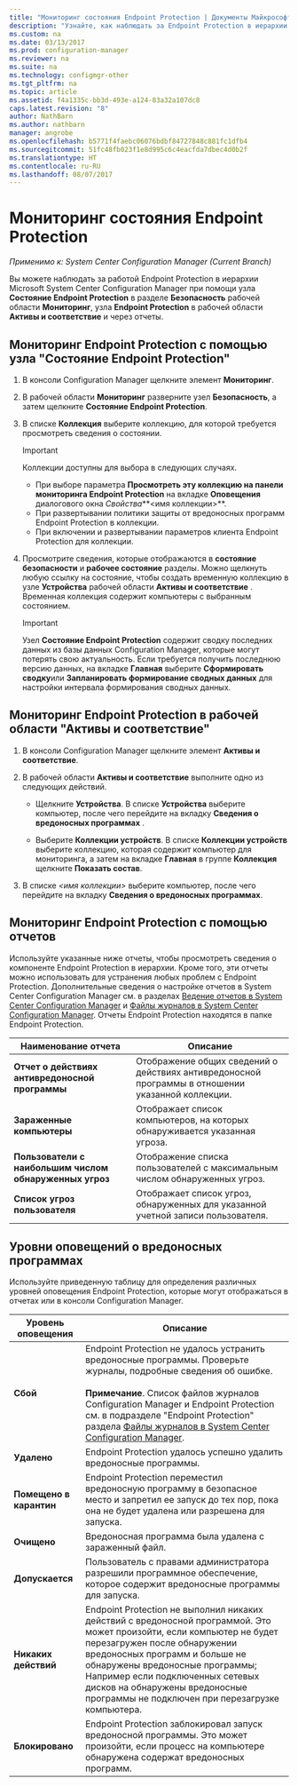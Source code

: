 ```yaml
---
title: "Мониторинг состояния Endpoint Protection | Документы Майкрософт"
description: "Узнайте, как наблюдать за Endpoint Protection в иерархии System Center Configuration Manager."
ms.custom: na
ms.date: 03/13/2017
ms.prod: configuration-manager
ms.reviewer: na
ms.suite: na
ms.technology: configmgr-other
ms.tgt_pltfrm: na
ms.topic: article
ms.assetid: f4a1335c-bb3d-493e-a124-83a32a107dc8
caps.latest.revision: "8"
author: NathBarn
ms.author: nathbarn
manager: angrobe
ms.openlocfilehash: b5771f4faebc06076bdbf84727848c881fc1dfb4
ms.sourcegitcommit: 51fc48fb023f1e8d995c6c4eacfda7dbec4d0b2f
ms.translationtype: HT
ms.contentlocale: ru-RU
ms.lasthandoff: 08/07/2017
---
```

# <a name="how-to-monitor-endpoint-protection-status"></a>Мониторинг состояния Endpoint Protection

*Применимо к: System Center Configuration Manager (Current Branch)*

Вы можете наблюдать за работой Endpoint Protection в иерархии Microsoft System Center Configuration Manager при помощи узла **Состояние Endpoint Protection** в разделе **Безопасность** рабочей области **Мониторинг**, узла **Endpoint Protection** в рабочей области **Активы и соответствие** и через отчеты.  

##  <a name="BKMK_1"></a> Мониторинг Endpoint Protection с помощью узла "Состояние Endpoint Protection"  

1.  В консоли Configuration Manager щелкните элемент **Мониторинг**.  

2.  В рабочей области **Мониторинг** разверните узел **Безопасность**, а затем щелкните **Состояние Endpoint Protection**.  

3.  В списке **Коллекция** выберите коллекцию, для которой требуется просмотреть сведения о состоянии.  

    > [!IMPORTANT]  
    >  Коллекции доступны для выбора в следующих случаях.  
    >   
    >  -   При выборе параметра **Просмотреть эту коллекцию на панели мониторинга Endpoint Protection** на вкладке **Оповещения** диалогового окна *Свойства***<имя коллекции\>**.  
    > -   При развертывании политики защиты от вредоносных программ Endpoint Protection в коллекции.  
    > -   При включении и развертывании параметров клиента Endpoint Protection для коллекции.  

4.  Просмотрите сведения, которые отображаются в **состояние безопасности** и **рабочее состояние** разделы. Можно щелкнуть любую ссылку на состояние, чтобы создать временную коллекцию в узле **Устройства** рабочей области **Активы и соответствие** . Временная коллекция содержит компьютеры с выбранным состоянием.  

    > [!IMPORTANT]  
    >  Узел **Состояние Endpoint Protection** содержит сводку последних данных из базы данных Configuration Manager, которые могут потерять свою актуальность. Если требуется получить последнюю версию данных, на вкладке **Главная** выберите **Сформировать сводку**или **Запланировать формирование сводных данных** для настройки интервала формирования сводных данных.  

##  <a name="BKMK_2"></a> Мониторинг Endpoint Protection в рабочей области "Активы и соответствие"  

1.  В консоли Configuration Manager щелкните элемент **Активы и соответствие**.  

2.  В рабочей области **Активы и соответствие** выполните одно из следующих действий.  

    -   Щелкните **Устройства**. В списке **Устройства** выберите компьютер, после чего перейдите на вкладку **Сведения о вредоносных программах** .  

    -   Выберите **Коллекции устройств**. В списке **Коллекции устройств** выберите коллекцию, которая содержит компьютер для мониторинга, а затем на вкладке **Главная** в группе **Коллекция** щелкните **Показать состав**.  

3.  В списке *<имя коллекции\>* выберите компьютер, после чего перейдите на вкладку **Сведения о вредоносных программах**.  

##  <a name="BKMK_3"></a> Мониторинг Endpoint Protection с помощью отчетов  
 Используйте указанные ниже отчеты, чтобы просмотреть сведения о компоненте Endpoint Protection в иерархии. Кроме того, эти отчеты можно использовать для устранения любых проблем с Endpoint Protection. Дополнительные сведения о настройке отчетов в System Center Configuration Manager см. в разделах [Ведение отчетов в System Center Configuration Manager](../../core/servers/manage/reporting.md) и [Файлы журналов в System Center Configuration Manager](../../core/plan-design/hierarchy/log-files.md). Отчеты Endpoint Protection находятся в папке Endpoint Protection.  

|Наименование отчета|Описание|  
|-----------------|-----------------|  
|**Отчет о действиях антивредоносной программы**|Отображение общих сведений о действиях антивредоносной программы в отношении указанной коллекции.|  
|**Зараженные компьютеры**|Отображает список компьютеров, на которых обнаруживается указанная угроза.|  
|**Пользователи с наибольшим числом обнаруженных угроз**|Отображение списка пользователей с максимальным числом обнаруженных угроз.|  
|**Список угроз пользователя**|Отображает список угроз, обнаруженных для указанной учетной записи пользователя.|  

## <a name="malware-alert-levels"></a>Уровни оповещений о вредоносных программах  
 Используйте приведенную таблицу для определения различных уровней оповещения Endpoint Protection, которые могут отображаться в отчетах или в консоли Configuration Manager.  

|Уровень оповещения|Описание|  
|-----------------|-----------------|  
|**Сбой**|Endpoint Protection не удалось устранить вредоносные программы. Проверьте журналы, подробные сведения об ошибке.<br /><br /> **Примечание**. Список файлов журналов Configuration Manager и Endpoint Protection см. в подразделе "Endpoint Protection" раздела [Файлы журналов в System Center Configuration Manager](../../core/plan-design/hierarchy/log-files.md).|  
|**Удалено**|Endpoint Protection удалось успешно удалить вредоносные программы.|  
|**Помещено в карантин**|Endpoint Protection переместил вредоносную программу в безопасное место и запретил ее запуск до тех пор, пока она не будет удалена или разрешена для запуска.|  
|**Очищено**|Вредоносная программа была удалена с зараженный файл.|  
|**Допускается**|Пользователь с правами администратора разрешили программное обеспечение, которое содержит вредоносные программы для запуска.|  
|**Никаких действий**|Endpoint Protection не выполнил никаких действий с вредоносной программой. Это может произойти, если компьютер не будет перезагружен после обнаружении вредоносных программ и больше не обнаружены вредоносные программы; Например если подключенных сетевых дисков на обнаружены вредоносные программы не подключен при перезагрузке компьютера.|  
|**Блокировано**|Endpoint Protection заблокировал запуск вредоносной программы. Это может произойти, если процесс на компьютере обнаружена содержат вредоносных программ.|
